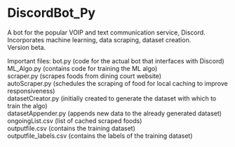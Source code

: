 # DiscordBot_Py
A bot for the popular VOIP and text communication service, Discord.   
Incorporates machine learning, data scraping, dataset creation.  
Version beta.  

Important files:
  bot.py (code for the actual bot that interfaces with Discord)  
  ML_Algo.py (contains code for training the ML algo)  
  scraper.py (scrapes foods from dining court website)  
  autoScraper.py (schedules the scraping of food for local caching to improve responsiveness)  
  datasetCreator.py (initially created to generate the dataset with which to train the algo)  
  datasetAppender.py (appends new data to the already generated dataset)  
  ongoingList.csv (list of cached scraped foods)  
  outputfile.csv (contains the training dataset)  
  outputfile_labels.csv (contains the labels of the training dataset)  
  
  
